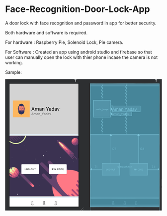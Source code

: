 # Face-Recognition-Door-Lock-App

A door lock with face recognition and password in app for better security.

Both hardware and software is required.

For hardware : Raspberry Pie,
               Solenoid Lock,
               Pie camera.
      
For Software : Created an app using android studio and firebase so that user can manually open the lock with thier phone incase the camera is not working.

Sample:


![](App.png)
